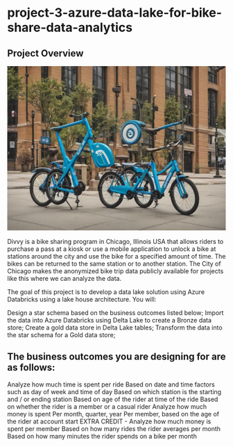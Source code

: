 # project-3-azure-data-lake-for-bike-share-data-analytics

## Project Overview

<img src="files/bikesharep3.jpeg" alt="star model">

Divvy is a bike sharing program in Chicago, Illinois USA that allows riders to purchase a pass at a kiosk or use a mobile application to unlock a bike at stations around the city and use the bike for a specified amount of time. The bikes can be returned to the same station or to another station. The City of Chicago makes the anonymized bike trip data publicly available for projects like this where we can analyze the data.

The goal of this project is to develop a data lake solution using Azure Databricks using a lake house architecture. You will:

Design a star schema based on the business outcomes listed below;
Import the data into Azure Databricks using Delta Lake to create a Bronze data store;
Create a gold data store in Delta Lake tables;
Transform the data into the star schema for a Gold data store;

## The business outcomes you are designing for are as follows:

Analyze how much time is spent per ride
Based on date and time factors such as day of week and time of day
Based on which station is the starting and / or ending station
Based on age of the rider at time of the ride
Based on whether the rider is a member or a casual rider
Analyze how much money is spent
Per month, quarter, year
Per member, based on the age of the rider at account start
EXTRA CREDIT - Analyze how much money is spent per member
Based on how many rides the rider averages per month
Based on how many minutes the rider spends on a bike per month


